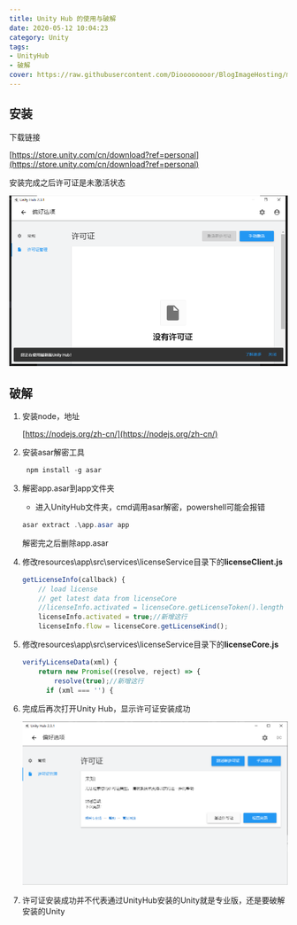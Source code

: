 ```yaml
---
title: Unity Hub 的使用与破解
date: 2020-05-12 10:04:23
category: Unity
tags:
- UnityHub
- 破解
cover: https://raw.githubusercontent.com/Dioooooooor/BlogImageHosting/master/image/UnityBlackLarge.png
---
```


## 安装

下载链接

[https://store.unity.com/cn/download?ref=personal](https://store.unity.com/cn/download?ref=personal)

安装完成之后许可证是未激活状态

![](https://raw.githubusercontent.com/Dioooooooor/BlogImageHosting/master/image/UnityHub.jpg)

## 破解

1. 安装node，地址

   [https://nodejs.org/zh-cn/](https://nodejs.org/zh-cn/)

2. 安装asar解密工具

   ```powershell
    npm install -g asar
   ```

3. 解密app.asar到app文件夹

   * 进入UnityHub文件夹，cmd调用asar解密，powershell可能会报错

   ```powershell
   asar extract .\app.asar app
   ```

   解密完之后删除app.asar

4. 修改resources\app\src\services\licenseService目录下的**licenseClient.js**

   ```javascript
   getLicenseInfo(callback) {
       // load license
       // get latest data from licenseCore
       //licenseInfo.activated = licenseCore.getLicenseToken().length > 0;//注释这行
       licenseInfo.activated = true;//新增这行
       licenseInfo.flow = licenseCore.getLicenseKind();
   ```

5. 修改resources\app\src\services\licenseService目录下的**licenseCore.js**

   ```javascript
   verifyLicenseData(xml) {
       return new Promise((resolve, reject) => {
           resolve(true);//新增这行
         if (xml === '') {
   ```

6. 完成后再次打开Unity Hub，显示许可证安装成功

   ![](https://raw.githubusercontent.com/Dioooooooor/BlogImageHosting/master/image/UnityHubRegisted.jpg)

7. 许可证安装成功并不代表通过UnityHub安装的Unity就是专业版，还是要破解安装的Unity